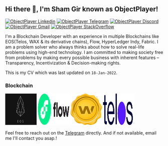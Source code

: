 <h2> Hi there 👋, I'm Sham Gir known as ObjectPlayer! </h2>
    
[![ObjectPlayer Linkedin](https://img.shields.io/badge/LinkedIn-0077B5?style=for-the-badge&logo=linkedin&logoColor=white)](https://www.linkedin.com/in/sham-gir-2573b1170/)
[![ObjectPlayer Telegram](https://img.shields.io/badge/Telegram-2CA5E0?style=for-the-badge&logo=telegram&logoColor=white)](https://t.me/@ShamGir)
[![ObjectPlayer Discord](https://img.shields.io/badge/Discord-7289DA?style=for-the-badge&logo=discord&logoColor=white)](https://discordapp.com/users/ShamGir#9676)
[![ObjectPlayer Gmail](https://img.shields.io/badge/Gmail-D14836?style=for-the-badge&logo=gmail&logoColor=white)](https://mail.google.com/mail/u/objectplayer@gmail.com)
[![ObjectPlayer StackOverflow](https://img.shields.io/badge/StackOverflow-F48024?style=for-the-badge&logo=stackoverflow&logoColor=white)](https://stackoverflow.com/users/9515659/sham-gir)


I'm a Blockchain Developer with an experience in multiple Blockchains like EOS(Telos, WAX & its derivative chains), Flow, HyperLedger Indy, Fabric.
I am a problem solver who always thinks about how to solve real-life problems using high-end technology. I am committed to making society free from problems by making every possible business with inherent features – Transparency, Incentivization & Decision-making rights.

This is my CV which was last updated on `18-Jan-2022`.

### Blockchain
 <img src="./images/eos.png" alt="Blockchain" width="100" height="100"/>
 <img src="./images/flow.png" alt="Blockchain" width="100" height="100" />
 <img src="./images/wax.png" alt="Blockchain" width="100" height="100" />
 <img src="./images/telos.png" alt="Blockchain" width="100" height="100" />
 
 

Feel free to reach out on the [Telegram](https://t.me/@ShamGir) directly. And if not available, email me I'll contact you asap.!

